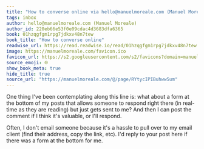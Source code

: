 ```yaml
---
title: "How to converse online via hello@manuelmoreale.com (Manuel Moreale)"
tags: inbox
author: hello@manuelmoreale.com (Manuel Moreale)
author_id: 220eb66e53f0e09cdac4d3683dfa6365
book: 01hzqgfgm1rpg7jdkxv48n7tew
book_title: "How to converse online"
readwise_url: https://read.readwise.io/read/01hzqgfgm1rpg7jdkxv48n7tew
image: https://manuelmoreale.com/favicon.ico
favicon_url: https://s2.googleusercontent.com/s2/favicons?domain=manuelmoreale.com
source_emoji: 🌐
show_book_meta: true
hide_title: true
source_url: "https://manuelmoreale.com/@/page/RYtycIPIBuhww5um"
---
```


One thing I've been contemplating along this line is: what about a form at the bottom of my posts that allows someone to respond right there (in real-time as they are reading) but just gets sent to me? And then I can post the comment if I think it's valuable, or I'll respond. 

Often, I don't email someone because it's a hassle to pull over to my email client (find their address, copy the link, etc). I'd reply to your post here if there was a form at the bottom for me.